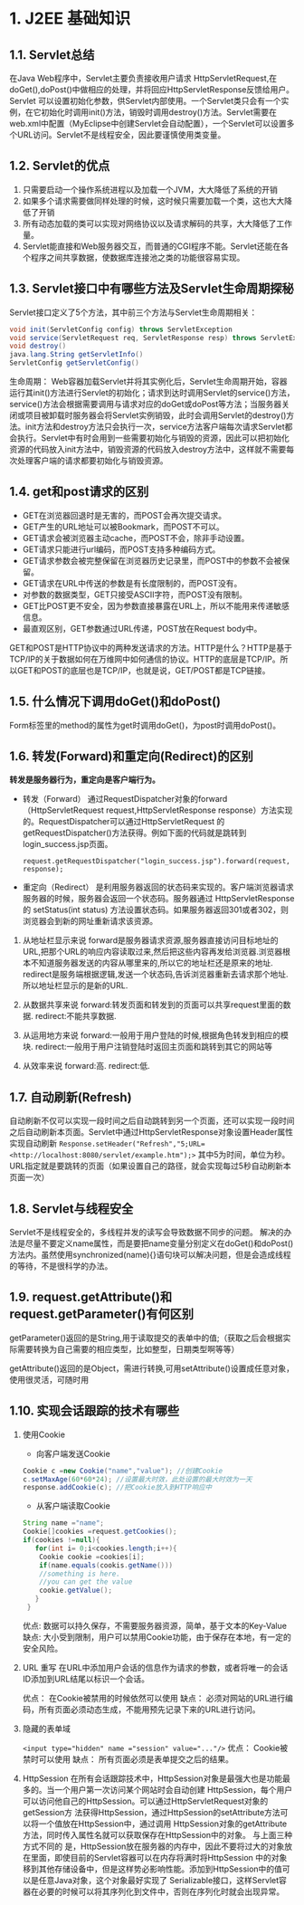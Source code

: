 # 1. J2EE 基础知识

## 1.1. Servlet总结

在Java Web程序中，Servlet主要负责接收用户请求 HttpServletRequest,在doGet(),doPost()中做相应的处理，并将回应HttpServletResponse反馈给用户。Servlet 可以设置初始化参数，供Servlet内部使用。一个Servlet类只会有一个实例，在它初始化时调用init()方法，销毁时调用destroy()方法。Servlet需要在web.xml中配置（MyEclipse中创建Servlet会自动配置），一个Servlet可以设置多个URL访问。Servlet不是线程安全，因此要谨慎使用类变量。

## 1.2. Servlet的优点

1. 只需要启动一个操作系统进程以及加载一个JVM，大大降低了系统的开销
1. 如果多个请求需要做同样处理的时候，这时候只需要加载一个类，这也大大降低了开销
1. 所有动态加载的类可以实现对网络协议以及请求解码的共享，大大降低了工作量。
1. Servlet能直接和Web服务器交互，而普通的CGI程序不能。Servlet还能在各个程序之间共享数据，使数据库连接池之类的功能很容易实现。

## 1.3. Servlet接口中有哪些方法及Servlet生命周期探秘

Servlet接口定义了5个方法，其中前三个方法与Servlet生命周期相关：

```java
void init(ServletConfig config) throws ServletException
void service(ServletRequest req, ServletResponse resp) throws ServletException, java.io.IOException
void destroy()
java.lang.String getServletInfo()
ServletConfig getServletConfig()
```

生命周期： Web容器加载Servlet并将其实例化后，Servlet生命周期开始，容器运行其init()方法进行Servlet的初始化；请求到达时调用Servlet的service()方法，service()方法会根据需要调用与请求对应的doGet或doPost等方法；当服务器关闭或项目被卸载时服务器会将Servlet实例销毁，此时会调用Servlet的destroy()方法。init方法和destroy方法只会执行一次，service方法客户端每次请求Servlet都会执行。Servlet中有时会用到一些需要初始化与销毁的资源，因此可以把初始化资源的代码放入init方法中，销毁资源的代码放入destroy方法中，这样就不需要每次处理客户端的请求都要初始化与销毁资源。

## 1.4. get和post请求的区别

* GET在浏览器回退时是无害的，而POST会再次提交请求。
* GET产生的URL地址可以被Bookmark，而POST不可以。
* GET请求会被浏览器主动cache，而POST不会，除非手动设置。
* GET请求只能进行url编码，而POST支持多种编码方式。
* GET请求参数会被完整保留在浏览器历史记录里，而POST中的参数不会被保留。
* GET请求在URL中传送的参数是有长度限制的，而POST没有。
* 对参数的数据类型，GET只接受ASCII字符，而POST没有限制。
* GET比POST更不安全，因为参数直接暴露在URL上，所以不能用来传递敏感信息。
* 最直观区别，GET参数通过URL传递，POST放在Request body中。

GET和POST是HTTP协议中的两种发送请求的方法。HTTP是什么？HTTP是基于TCP/IP的关于数据如何在万维网中如何通信的协议。HTTP的底层是TCP/IP。所以GET和POST的底层也是TCP/IP，也就是说，GET/POST都是TCP链接。

## 1.5. 什么情况下调用doGet()和doPost()

Form标签里的method的属性为get时调用doGet()，为post时调用doPost()。

## 1.6. 转发(Forward)和重定向(Redirect)的区别

**转发是服务器行为，重定向是客户端行为。**

* 转发（Forward） 通过RequestDispatcher对象的forward（HttpServletRequest request,HttpServletResponse response）方法实现的。RequestDispatcher可以通过HttpServletRequest 的getRequestDispatcher()方法获得。例如下面的代码就是跳转到login_success.jsp页面。

    `request.getRequestDispatcher("login_success.jsp").forward(request, response);`

* 重定向（Redirect） 是利用服务器返回的状态码来实现的。客户端浏览器请求服务器的时候，服务器会返回一个状态码。服务器通过 HttpServletResponse 的 setStatus(int status) 方法设置状态码。如果服务器返回301或者302，则浏览器会到新的网址重新请求该资源。

1. 从地址栏显示来说
    forward是服务器请求资源,服务器直接访问目标地址的URL,把那个URL的响应内容读取过来,然后把这些内容再发给浏览器.浏览器根本不知道服务器发送的内容从哪里来的,所以它的地址栏还是原来的地址. redirect是服务端根据逻辑,发送一个状态码,告诉浏览器重新去请求那个地址.所以地址栏显示的是新的URL.

1. 从数据共享来说
    forward:转发页面和转发到的页面可以共享request里面的数据. redirect:不能共享数据.

1. 从运用地方来说
    forward:一般用于用户登陆的时候,根据角色转发到相应的模块. redirect:一般用于用户注销登陆时返回主页面和跳转到其它的网站等

1. 从效率来说
    forward:高. redirect:低.

## 1.7. 自动刷新(Refresh)

自动刷新不仅可以实现一段时间之后自动跳转到另一个页面，还可以实现一段时间之后自动刷新本页面。Servlet中通过HttpServletResponse对象设置Header属性实现自动刷新
`Response.setHeader("Refresh","5;URL=<http://localhost:8080/servlet/example.htm");>`
其中5为时间，单位为秒。URL指定就是要跳转的页面（如果设置自己的路径，就会实现每过5秒自动刷新本页面一次）

## 1.8. Servlet与线程安全

Servlet不是线程安全的，多线程并发的读写会导致数据不同步的问题。 解决的办法是尽量不要定义name属性，而是要把name变量分别定义在doGet()和doPost()方法内。虽然使用synchronized(name){}语句块可以解决问题，但是会造成线程的等待，不是很科学的办法。

## 1.9. request.getAttribute()和 request.getParameter()有何区别

getParameter()返回的是String,用于读取提交的表单中的值;（获取之后会根据实际需要转换为自己需要的相应类型，比如整型，日期类型啊等等）

getAttribute()返回的是Object，需进行转换,可用setAttribute()设置成任意对象，使用很灵活，可随时用

## 1.10. 实现会话跟踪的技术有哪些

1. 使用Cookie

   * 向客户端发送Cookie

    ```java
    Cookie c =new Cookie("name","value"); //创建Cookie
    c.setMaxAge(60*60*24); //设置最大时效，此处设置的最大时效为一天
    response.addCookie(c); //把Cookie放入到HTTP响应中
    ```

   * 从客户端读取Cookie

   ```java
   String name ="name";
   Cookie[]cookies =request.getCookies();
   if(cookies !=null){
      for(int i= 0;i<cookies.length;i++){
       Cookie cookie =cookies[i];
       if(name.equals(cookis.getName()))
       //something is here.
       //you can get the value
       cookie.getValue();
      }
    }
   ```

   优点: 数据可以持久保存，不需要服务器资源，简单，基于文本的Key-Value
   缺点: 大小受到限制，用户可以禁用Cookie功能，由于保存在本地，有一定的安全风险。

1. URL 重写
    在URL中添加用户会话的信息作为请求的参数，或者将唯一的会话ID添加到URL结尾以标识一个会话。

    优点： 在Cookie被禁用的时候依然可以使用
    缺点： 必须对网站的URL进行编码，所有页面必须动态生成，不能用预先记录下来的URL进行访问。

1. 隐藏的表单域

    `<input type="hidden" name ="session" value="..."/>`
    优点： Cookie被禁时可以使用
    缺点： 所有页面必须是表单提交之后的结果。

1. HttpSession
    在所有会话跟踪技术中，HttpSession对象是最强大也是功能最多的。当一个用户第一次访问某个网站时会自动创建 HttpSession，每个用户可以访问他自己的HttpSession。可以通过HttpServletRequest对象的getSession方 法获得HttpSession，通过HttpSession的setAttribute方法可以将一个值放在HttpSession中，通过调用 HttpSession对象的getAttribute方法，同时传入属性名就可以获取保存在HttpSession中的对象。
    与上面三种方式不同的 是，HttpSession放在服务器的内存中，因此不要将过大的对象放在里面，即使目前的Servlet容器可以在内存将满时将HttpSession 中的对象移到其他存储设备中，但是这样势必影响性能。添加到HttpSession中的值可以是任意Java对象，这个对象最好实现了 Serializable接口，这样Servlet容器在必要的时候可以将其序列化到文件中，否则在序列化时就会出现异常。
